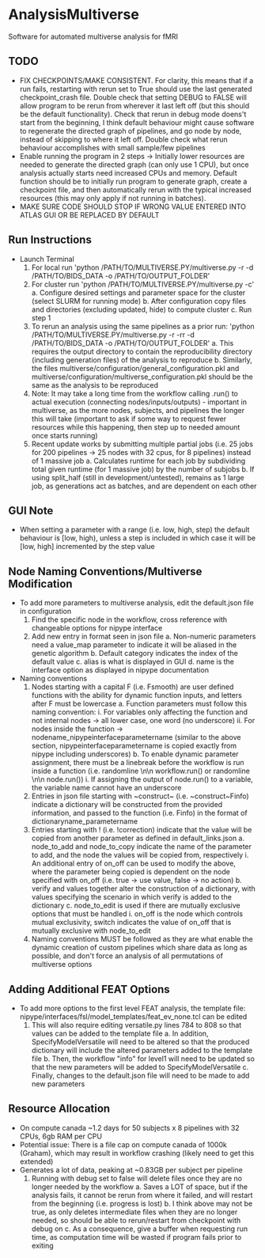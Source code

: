 # AnalysisMultiverse

Software for automated multiverse analysis for fMRI

## TODO

- FIX CHECKPOINTS/MAKE CONSISTENT. For clarity, this means that if a run fails, restarting with rerun set to True should use the last generated checkpoint_crash file. Double check that setting DEBUG to FALSE will allow program to be rerun from wherever it last left off (but this should be the default functionality). Check that rerun in debug mode doens't start from the beginning, I think default behaviour might cause software to regenerate the directed graph of pipelines, and go node by node, instead of skipping to where it left off. Double check what rerun behaviour accomplishes with small sample/few pipelines
- Enable running the program in 2 steps -> Initially lower resources are needed to generate the directed graph (can only use 1 CPU), but once analysis actually starts need increased CPUs and memory. Default function should be to initially run program to generate graph, create a checkpoint file, and then automatically rerun with the typical increased resources (this may only apply if not running in batches).
- MAKE SURE CODE SHOULD STOP IF WRONG VALUE ENTERED INTO ATLAS GUI OR BE REPLACED BY DEFAULT

## Run Instructions

- Launch Terminal
  1. For local run 'python /PATH/TO/MULTIVERSE.PY/multiverse.py -r -d /PATH/TO/BIDS_DATA -o /PATH/TO/OUTPUT_FOLDER'
  2. For cluster run 'python /PATH/TO/MULTIVERSE.PY/multiverse.py -c'
    a. Configure desired settings and parameter space for the cluster (select SLURM for running mode)
    b. After configuration copy files and directories (excluding updated, hide) to compute cluster
    c. Run step 1
  3. To rerun an analysis using the same pipelines as a prior run: 'python /PATH/TO/MULTIVERSE.PY/multiverse.py -r -rr -d /PATH/TO/BIDS_DATA -o /PATH/TO/OUTPUT_FOLDER'
    a. This requires the output directory to contain the reproducibility directory (including generation files) of the analysis to reproduce
    b. Similarly, the files multiverse/configuration/general_configuration.pkl and multiverse/configuration/multiverse_configuration.pkl should be the same as the analysis to be reproduced
  4. Note: It may take a long time from the workflow calling .run() to actual execution (connecting nodes/inputs/outputs) - important in multiverse, as the more nodes, subjects, and pipelines the longer this will take (important to ask if some way to request fewer resources while this happening, then step up to needed amount once starts running)
  5. Recent update works by submitting multiple partial jobs (i.e. 25 jobs for 200 pipelines -> 25 nodes with 32 cpus, for 8 pipelines) instead of 1 massive job
    a. Calculates runtime for each job by subdividing total given runtime (for 1 massive job) by the number of subjobs
    b. If using split_half (still in development/untested), remains as 1 large job, as generations act as batches, and are dependent on each other

## GUI Note

- When setting a parameter with a range (i.e. low, high, step) the default behaviour is [low, high), unless a step is included in which case it will be [low, high] incremented by the step value
  
## Node Naming Conventions/Multiverse Modification

- To add more parameters to multiverse analysis, edit the default.json file in configuration
  1. Find the specific node in the workflow, cross reference with changeable options for nipype interface
  2. Add new entry in format seen in json file
    a. Non-numeric parameters need a value_map parameter to indicate it will be aliased in the genetic algorithm
    b. Default category indicates the index of the default value
    c. alias is what is displayed in GUI
    d. name is the interface option as displayed in nipype documentation
- Naming conventions
  1. Nodes starting with a capital F (i.e. Fsmooth) are user defined functions with the ability for dynamic function inputs, and letters after F must be lowercase
    a. Function parameters must follow this naming convention:
      i. For variables only affecting the function and not internal nodes -> all lower case, one word (no underscore)
      ii. For nodes inside the function -> nodename_nipypeinterfaceparametername (similar to the above section, nipypeinterfaceparametername is copied exactly from nipype including underscores)
    b. To enable dynamic parameter assignment, there must be a linebreak before the workflow is run inside a function (i.e. randomline \n\n workflow.run() or randomline \n\n node.run())
      i. If assigning the output of node.run() to a variable, the variable name cannot have an underscore
  2. Entries in json file starting with ~construct~ (i.e. ~construct~Finfo) indicate a dictionary will be constructed from the provided information, and passed to the function (i.e. Finfo) in the format of dictionaryname_parametername
  3. Entries starting with ! (i.e. !correction) indicate that the value will be copied from another parameter as defined in default_links.json
    a. node_to_add and node_to_copy indicate the name of the parameter to add, and the node the values will be copied from, respectively
      i. An additional entry of on_off can be used to modify the above, where the parameter being copied is dependent on the node specified with on_off (i.e. true -> use value, false -> no action)
    b. verify and values together alter the construction of a dictionary, with values specifying the scenario in which verify is added to the dictionary
    c. node_to_edit is used if there are mutually exclusive options that must be handled
      i. on_off is the node which controls mutual exclusivity, switch indicates the value of on_off that is mutually exclusive with node_to_edit
  4. Naming conventions MUST be followed as they are what enable the dynamic creation of custom pipelines which share data as long as possible, and don't force an analysis of all permutations of multiverse options

## Adding Additional FEAT Options

- To add more options to the first level FEAT analysis, the template file: nipype/interfaces/fsl/model_templates/feat_ev_none.tcl can be edited
   1. This will also require editing versatile.py lines 784 to 808 so that values can be added to the template file
     a. In addition, SpecifyModelVersatile will need to be altered so that the produced dictionary will include the altered parameters added to the template file
     b. Then, the workflow "info" for level1 will need to be updated so that the new parameters will be added to SpecifyModelVersatile
     c. Finally, changes to the default.json file will need to be made to add new parameters

## Resource Allocation

- On compute canada ~1.2 days for 50 subjects x 8 pipelines with 32 CPUs, 6gb RAM per CPU
- Potential issue: There is a file cap on compute canada of 1000k (Graham), which may result in workflow crashing (likely need to get this extended)
- Generates a lot of data, peaking at ~0.83GB per subject per pipeline
   1. Running with debug set to false will delete files once they are no longer needed by the workflow
     a. Saves a LOT of space, but if the analysis fails, it cannot be rerun from where it failed, and will restart from the beginning (i.e. progress is lost)
     b. I think above may not be true, as only deletes intermediate files when they are no longer needed, so should be able to rerun/restart from checkpoint with debug on
     c. As a consequence, give a buffer when requesting run time, as computation time will be wasted if program fails prior to exiting
